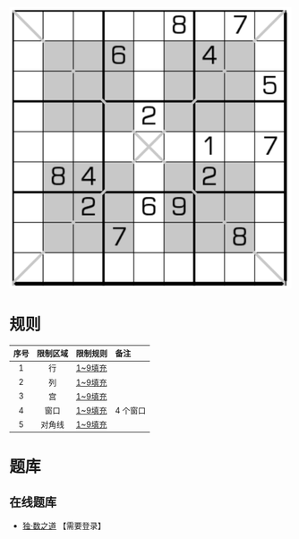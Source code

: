 ![](../../../images/sudoku/窗口+对角数独.png)

# 规则
| 序号  | 限制区域 | 限制规则    | 备注     |
|:---:|:----:|:--------|:-------|
|  1  |  行   | [1~9填充] |        |
|  2  |  列   | [1~9填充] |        |
|  3  |  宫   | [1~9填充] |        |
|  4  |  窗口  | [1~9填充] | 4 个窗口  |
|  5  | 对角线  | [1~9填充] | &nbsp; | 

# 题库

## 在线题库
- [独·数之道](http://www.sudokufans.org.cn/lx/game.index.php?type=winx) 【需要登录】

[1~9填充]: ../../../rules.md#1to9填充